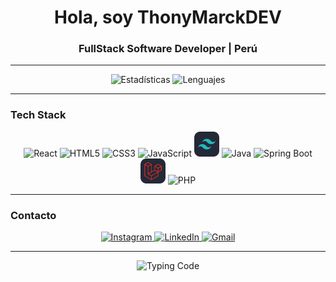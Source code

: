 <h1 align="center">Hola, soy ThonyMarckDEV</h1>
<h3 align="center">FullStack Software Developer | Perú</h3>

---

<div align="center">
  <img src="https://github-readme-stats.vercel.app/api?username=Thonymarckdev&hide_title=true&hide_rank=true&show_icons=true&include_all_commits=true&count_private=true&disable_animations=true&theme=transparent&locale=en&hide_border=true" height="150" alt="Estadísticas" />
  <img src="https://github-readme-stats.vercel.app/api/top-langs?username=Thonymarckdev&locale=en&hide_title=true&layout=compact&langs_count=6&theme=transparent&hide_border=true" height="150" alt="Lenguajes" />
</div>

---

### Tech Stack
<div align="center">
  <img src="https://cdn.jsdelivr.net/gh/devicons/devicon/icons/react/react-original.svg" height="40" alt="React" />
  <img src="https://cdn.jsdelivr.net/gh/devicons/devicon/icons/html5/html5-original.svg" height="40" alt="HTML5" />
  <img src="https://cdn.jsdelivr.net/gh/devicons/devicon/icons/css3/css3-original.svg" height="40" alt="CSS3" />
  <img src="https://cdn.jsdelivr.net/gh/devicons/devicon/icons/javascript/javascript-original.svg" height="40" alt="JavaScript" />
  <img src="https://raw.githubusercontent.com/tandpfun/skill-icons/main/icons/TailwindCSS-Dark.svg" height="40" alt="TailwindCSS" />
  <img src="https://cdn.jsdelivr.net/gh/devicons/devicon/icons/java/java-original.svg" height="40" alt="Java" />
  <img src="https://cdn.jsdelivr.net/gh/devicons/devicon/icons/spring/spring-original.svg" height="40" alt="Spring Boot" />
  <img src="https://raw.githubusercontent.com/tandpfun/skill-icons/main/icons/Laravel-Dark.svg" height="40" alt="Laravel" />
  <img src="https://cdn.jsdelivr.net/gh/devicons/devicon/icons/php/php-original.svg" height="40" alt="PHP" />
</div>

---

### Contacto
<div align="center">
  <a href="https://www.instagram.com/thonymarck08?igsh=MXJ0eXE3Nmg5dGI2bA==" target="_blank">
    <img src="https://img.shields.io/badge/Instagram-000000?style=for-the-badge&logo=instagram&logoColor=white" height="35" alt="Instagram" />
  </a>
  <a href="https://www.linkedin.com/in/anthony-marck-mendoza-sanchez-a7a1aa311?utm_source=share&utm_campaign=share_via&utm_content=profile&utm_medium=android_app" target="_blank">
    <img src="https://img.shields.io/badge/LinkedIn-000000?style=for-the-badge&logo=linkedin&logoColor=white" height="35" alt="LinkedIn" />
  </a>
  <a href="mailto:thonymarckdev@gmail.com" target="_blank">
    <img src="https://img.shields.io/badge/Gmail-000000?style=for-the-badge&logo=gmail&logoColor=white" height="35" alt="Gmail" />
  </a>
</div>

---

<div align="center">
  <img src="https://media.giphy.com/media/ZVik7pBtu9dNS/giphy.gif" height="200" alt="Typing Code" />
</div>
